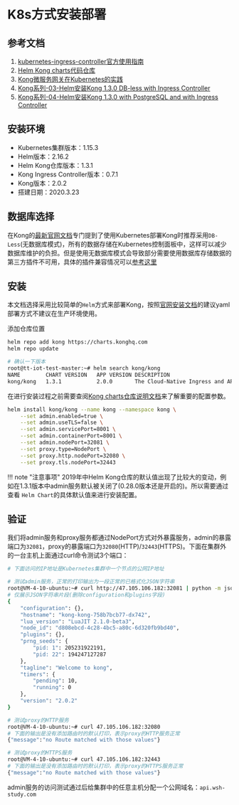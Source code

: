 # K8s方式安装部署

## 参考文档

1. [kubernetes-ingress-controller官方使用指南](https://github.com/Kong/kubernetes-ingress-controller/blob/master/docs/guides/getting-started.md)
2. [Helm Kong charts代码仓库](https://github.com/Kong/charts)
3. [Kong微服务网关在Kubernetes的实践](https://qhh.me/2019/08/17/Kong-%E5%BE%AE%E6%9C%8D%E5%8A%A1%E7%BD%91%E5%85%B3%E5%9C%A8-Kubernetes-%E7%9A%84%E5%AE%9E%E8%B7%B5/)
4. [Kong系列-03-Helm安装Kong 1.3.0 DB-less with Ingress Controller](https://blog.csdn.net/twingao/article/details/104073112)
5. [Kong系列-04-Helm安装Kong 1.3.0 with PostgreSQL and with Ingress Controller](https://blog.csdn.net/twingao/article/details/104073159)

## 安装环境

* Kubernetes集群版本：1.15.3
* Helm版本：2.16.2
* Helm Kong仓库版本：1.3.1
* Kong Ingress Controller版本：0.7.1
* Kong版本：2.0.2
* 搭建日期：2020.3.23

## 数据库选择

在Kong的[最新官网文档](https://docs.konghq.com/1.4.x/kong-for-kubernetes/install/#using-a-database-for-kong-for-kubernetes)专门提到了使用Kubernetes部署Kong时推荐采用`DB-Less`(无数据库模式)，所有的数据存储在Kubernetes控制面板中，这样可以减少数据库维护的负担。但是使用无数据库模式会导致部分需要使用数据库存储数据的第三方插件不可用，具体的插件兼容情况可以[参考这里](https://docs.konghq.com/2.0.x/db-less-and-declarative-config/)

## 安装

本文档选择采用比较简单的`Helm`方式来部署Kong，按照[官网安装文档](https://docs.konghq.com/1.4.x/kong-for-kubernetes/install/)的建议yaml部署方式不建议在生产环境使用。

添加仓库位置

```bash
helm repo add kong https://charts.konghq.com
helm repo update

# 确认一下版本
root@tt-iot-test-master:~# helm search kong/kong
NAME        CHART VERSION   APP VERSION DESCRIPTION
kong/kong   1.3.1           2.0.0       The Cloud-Native Ingress and API-management
```

在进行安装过程之前需要查阅[Kong charts仓库说明文档](https://github.com/Kong/charts/blob/master/charts/kong/README.md)来了解重要的配置参数。

```bash
helm install kong/kong --name kong --namespace kong \
    --set admin.enabled=true \
    --set admin.useTLS=false \
    --set admin.servicePort=8001 \
    --set admin.containerPort=8001 \
    --set admin.nodePort=32081 \
    --set proxy.type=NodePort \
    --set proxy.http.nodePort=32080 \
    --set proxy.tls.nodePort=32443
```

!!! note "注意事项"
    2019年中Helm Kong仓库的默认值出现了比较大的变动，例如在1.3.1版本中admin服务默认被关闭了(0.28.0版本还是开启的)。所以需要通过查看 `Helm Chart`的具体默认值来进行安装配置。

## 验证

我们将admin服务和proxy服务都通过NodePort方式对外暴露服务，admin的暴露端口为`32081`，proxy的暴露端口为`32080`(HTTP)/`32443`(HTTPS)。下面在集群外的一台主机上面通过curl命令测试3个端口：

```bash
# 下面访问的IP地址是Kubernetes集群中一个节点的公网IP地址

# 测试admin服务，正常的打印输出为一段正常的已格式化JSON字符串
root@VM-4-10-ubuntu:~# curl http://47.105.106.182:32081 | python -m json.tool
# 仅展示JSON字符串片段(删除configuration和plugins字段)
{
    "configuration": {},
    "hostname": "kong-kong-758b7bcb77-dx742",
    "lua_version": "LuaJIT 2.1.0-beta3",
    "node_id": "d808ebcd-4c28-4bc5-a80c-6d320fb9bd40",
    "plugins": {},
    "prng_seeds": {
        "pid: 1": 205231922191,
        "pid: 22": 194247127287
    },
    "tagline": "Welcome to kong",
    "timers": {
        "pending": 10,
        "running": 0
    },
    "version": "2.0.2"
}

# 测试proxy的HTTP服务
root@VM-4-10-ubuntu:~# curl 47.105.106.182:32080
# 下面的输出是没有添加路由时的默认打印，表示proxy的HTTP服务正常
{"message":"no Route matched with those values"}

# 测试proxy的HTTPS服务
root@VM-4-10-ubuntu:~# curl 47.105.106.182:32443
# 下面的输出是没有添加路由时的默认打印，表示proxy的HTTPS服务正常
{"message":"no Route matched with those values"}
```

admin服务的访问测试通过后给集群中的任意主机分配一个公网域名：`api.wsh-study.com`
